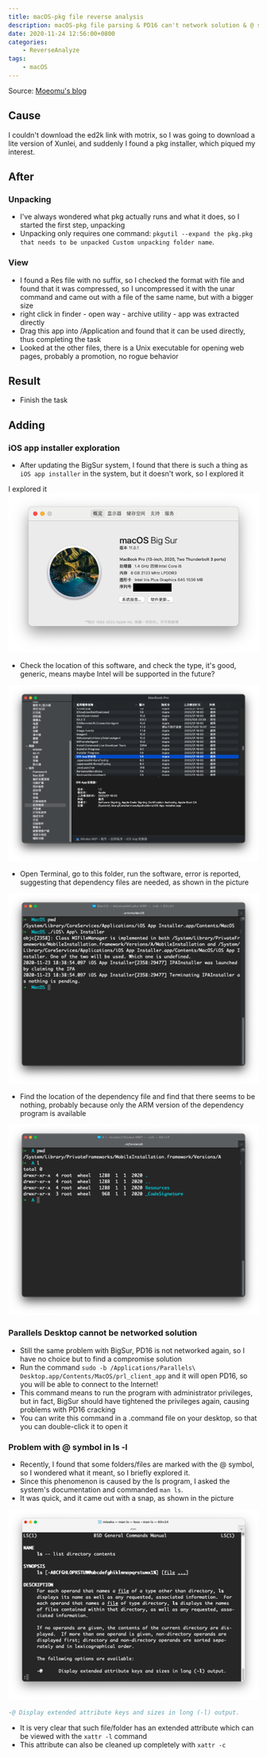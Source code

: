 ```yaml
---
title: macOS-pkg file reverse analysis
description: macOS-pkg file parsing & PD16 can't network solution & @ symbol problem of ls
date: 2020-11-24 12:56:00+0800
categories:
    - ReverseAnalyze
tags:
    - macOS
---
```


Source: [Moeomu's blog](/posts/macos-pkg-file-reverse-analysis/)

## Cause

I couldn't download the ed2k link with motrix, so I was going to download a lite version of Xunlei, and suddenly I found a pkg installer, which piqued my interest.

## After

### Unpacking

- I've always wondered what pkg actually runs and what it does, so I started the first step, unpacking
- Unpacking only requires one command: `pkgutil --expand the pkg.pkg that needs to be unpacked Custom unpacking folder name`.

### View

- I found a Res file with no suffix, so I checked the format with file and found that it was compressed, so I uncompressed it with the unar command and came out with a file of the same name, but with a bigger size
- right click in finder - open way - archive utility - app was extracted directly
- Drag this app into /Application and found that it can be used directly, thus completing the task
- Looked at the other files, there is a Unix executable for opening web pages, probably a promotion, no rogue behavior

## Result

- Finish the task

## Adding

### iOS app installer exploration

- After updating the BigSur system, I found that there is such a thing as `iOS app installer` in the system, but it doesn't work, so I explored it

I explored it![System](./System.png)

- Check the location of this software, and check the type, it's good, generic, means maybe Intel will be supported in the future?

![Locate](./locate.png)

- Open Terminal, go to this folder, run the software, error is reported, suggesting that dependency files are needed, as shown in the picture

![2](./2.png)

- Find the location of the dependency file and find that there seems to be nothing, probably because only the ARM version of the dependency program is available

![3](./3.png)

### Parallels Desktop cannot be networked solution

- Still the same problem with BigSur, PD16 is not networked again, so I have no choice but to find a compromise solution
- Run the command `sudo -b /Applications/Parallels\ Desktop.app/Contents/MacOS/prl_client_app` and it will open PD16, so you will be able to connect to the Internet!
- This command means to run the program with administrator privileges, but in fact, BigSur should have tightened the privileges again, causing problems with PD16 cracking
- You can write this command in a .command file on your desktop, so that you can double-click it to open it

### Problem with @ symbol in ls -l

- Recently, I found that some folders/files are marked with the @ symbol, so I wondered what it meant, so I briefly explored it.
- Since this phenomenon is caused by the ls program, I asked the system's documentation and commanded `man ls`.
- It was quick, and it came out with a snap, as shown in the picture

![man-ls](./man-ls.png)

```s
-@ Display extended attribute keys and sizes in long (-l) output.
```

- It is very clear that such file/folder has an extended attribute which can be viewed with the `xattr -l` command
- This attribute can also be cleaned up completely with `xattr -c`
